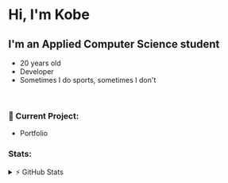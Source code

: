 # Hi, I'm Kobe
## I'm an Applied Computer Science student
- 20 years old
- Developer
- Sometimes I do sports, sometimes I don't

<br />

### 🎯 Current Project:
- Portfolio

  
<!-- It's quiet.....
-->
### Stats:
<details>
  <summary>⚡ GitHub Stats</summary>

  <img align="left" alt="Kobe's GitHub Stats" src="https://github-readme-stats.vercel.app/api?username=kobe-sapijn&show_icons=true&theme=dark" />

</details>
